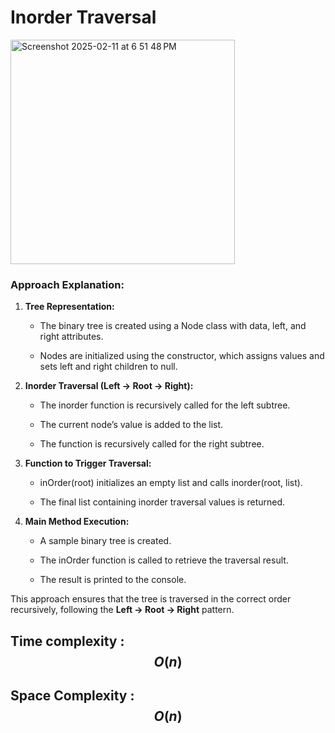 # Inorder Traversal


<img width="359" alt="Screenshot 2025-02-11 at 6 51 48 PM" src="https://github.com/user-attachments/assets/823e43d6-18c2-4ba1-b651-3ca85f383ff8" />

### Approach Explanation:

1.  **Tree Representation:**
    
    *   The binary tree is created using a Node class with data, left, and right attributes.
        
    *   Nodes are initialized using the constructor, which assigns values and sets left and right children to null.
        
2.  **Inorder Traversal (Left → Root → Right):**
    
    *   The inorder function is recursively called for the left subtree.
        
    *   The current node’s value is added to the list.
        
    *   The function is recursively called for the right subtree.
        
3.  **Function to Trigger Traversal:**
    
    *   inOrder(root) initializes an empty list and calls inorder(root, list).
        
    *   The final list containing inorder traversal values is returned.
        
4.  **Main Method Execution:**
    
    *   A sample binary tree is created.
        
    *   The inOrder function is called to retrieve the traversal result.
        
    *   The result is printed to the console.
        

This approach ensures that the tree is traversed in the correct order recursively, following the **Left → Root → Right** pattern.

## Time complexity : $$O(n)$$
## Space Complexity : $$O(n)$$
